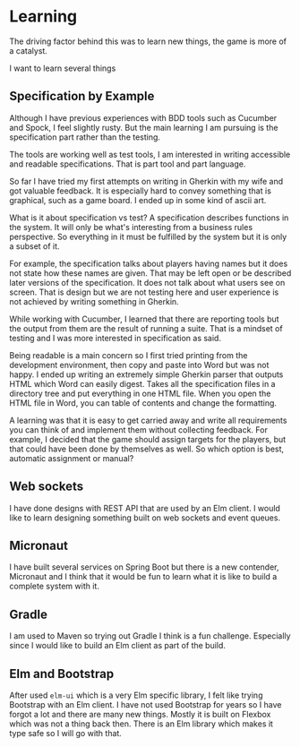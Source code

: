 # Learning

The driving factor behind this was to learn new things, the game
is more of a catalyst.

I want to learn several things

## Specification by Example

Although I have previous experiences with BDD tools such as Cucumber and Spock, 
I feel slightly rusty. But the main learning I am pursuing is the
specification part rather than the testing.

The tools are  working well as test tools, I am interested in writing accessible and
readable specifications. That is part tool and part language.

So far I have tried my first attempts on writing in Gherkin with my wife and got valuable 
feedback. It is especially hard to convey something that is graphical, such as a game
board. I ended up in some kind of ascii art.

What is it about specification vs test? A specification describes 
functions in the system. It will only be what's interesting from a
business rules perspective. So everything in it must be fulfilled 
by the system but it is only a subset of it. 

For example, the specification talks about players having names but 
it does not state how these names are given. That may be left open
or be described later versions of the specification. It does not talk 
about what users see on screen. That is design but we are not testing
here and user experience is not achieved by writing something in
Gherkin.

While working with Cucumber, I learned that there are reporting 
tools but the output from them are the result of running a suite.
That is a mindset of testing and I was more interested in specification
as said. 

Being readable is a main concern so I first tried printing from 
the development environment, then copy and paste into Word but was not 
happy. I ended up writing an extremely simple Gherkin parser that 
outputs HTML which Word can easily digest. Takes all the specification
files in a directory tree and put everything in one HTML file.
When you open the HTML file in Word, you can table of contents and
change the formatting.

A learning was that it is easy to get carried away and write all
requirements you can think of and implement them without collecting 
feedback. For example, I decided that the game should assign targets
for the players, but that could have been done by themselves as well.
So which option is best, automatic assignment or manual?

## Web sockets 

I have done designs with REST API that are used by an Elm client.
I would like to learn designing something built on web sockets
and event queues.

## Micronaut 

I have built several services on Spring Boot but there is a new 
contender, Micronaut and I think that it would be fun to learn 
what it is like to build a complete system with it.

## Gradle

I am used to Maven so trying out Gradle I think is a fun challenge. 
Especially since I would like to build an Elm client as part of
the build.

## Elm and Bootstrap

After used `elm-ui` which is a very Elm specific library, I felt 
like trying Bootstrap with an Elm client. I have not used
Bootstrap for years so I have forgot a lot and there are many 
new things. Mostly it is built on Flexbox which was not a thing
back then. There is an Elm library which makes it type safe
so I will go with that. 